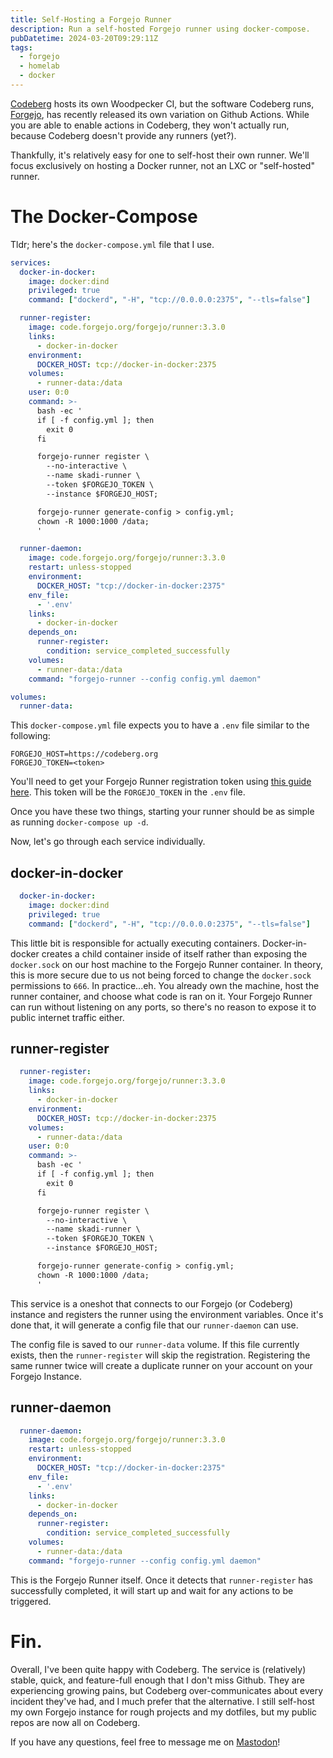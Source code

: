 ```yaml
---
title: Self-Hosting a Forgejo Runner
description: Run a self-hosted Forgejo runner using docker-compose.
pubDatetime: 2024-03-20T09:29:11Z
tags:
  - forgejo
  - homelab
  - docker
---
```


[Codeberg](https://codeberg.org) hosts its own Woodpecker CI, but the software Codeberg runs, [Forgejo](https://forgejo.org/), has recently released its own variation on Github Actions.  While you are able to enable actions in Codeberg, they won't actually run, because Codeberg doesn't provide any runners (yet?).

Thankfully, it's relatively easy for one to self-host their own runner.  We'll focus exclusively on hosting a Docker runner, not an LXC or "self-hosted" runner.

# The Docker-Compose

Tldr; here's the `docker-compose.yml` file that I use.

```yaml
services:
  docker-in-docker:
    image: docker:dind
    privileged: true
    command: ["dockerd", "-H", "tcp://0.0.0.0:2375", "--tls=false"]

  runner-register:
    image: code.forgejo.org/forgejo/runner:3.3.0
    links:
      - docker-in-docker
    environment:
      DOCKER_HOST: tcp://docker-in-docker:2375
    volumes:
      - runner-data:/data
    user: 0:0
    command: >-
      bash -ec '
      if [ -f config.yml ]; then
        exit 0
      fi

      forgejo-runner register \
        --no-interactive \
        --name skadi-runner \
        --token $FORGEJO_TOKEN \
        --instance $FORGEJO_HOST;

      forgejo-runner generate-config > config.yml;
      chown -R 1000:1000 /data;
      '

  runner-daemon:
    image: code.forgejo.org/forgejo/runner:3.3.0
    restart: unless-stopped
    environment:
      DOCKER_HOST: "tcp://docker-in-docker:2375"
    env_file:
      - '.env'
    links:
      - docker-in-docker
    depends_on:
      runner-register:
        condition: service_completed_successfully
    volumes:
      - runner-data:/data
    command: "forgejo-runner --config config.yml daemon"

volumes:
  runner-data:

```

This `docker-compose.yml` file expects you to have a `.env` file similar to the following:

```dotenv
FORGEJO_HOST=https://codeberg.org
FORGEJO_TOKEN=<token>
```

You'll need to get your Forgejo Runner registration token using [this guide here](https://forgejo.org/docs/latest/admin/actions/#registration).  This token will be the `FORGEJO_TOKEN` in the `.env` file.

Once you have these two things, starting your runner should be as simple as running `docker-compose up -d`.

Now, let's go through each service individually.

## docker-in-docker

```yaml
  docker-in-docker:
    image: docker:dind
    privileged: true
    command: ["dockerd", "-H", "tcp://0.0.0.0:2375", "--tls=false"]
```

This little bit is responsible for actually executing containers.  Docker-in-docker creates a child container inside of itself rather than exposing the `docker.sock` on our host machine to the Forgejo Runner container.  In theory, this is more secure due to us not being forced to change the `docker.sock` permissions to `666`.  In practice...eh.  You already own the machine, host the runner container, and choose what code is ran on it.  Your Forgejo Runner can run without listening on any ports, so there's no reason to expose it to public internet traffic either.

## runner-register

```yaml
  runner-register:
    image: code.forgejo.org/forgejo/runner:3.3.0
    links:
      - docker-in-docker
    environment:
      DOCKER_HOST: tcp://docker-in-docker:2375
    volumes:
      - runner-data:/data
    user: 0:0
    command: >-
      bash -ec '
      if [ -f config.yml ]; then
        exit 0
      fi

      forgejo-runner register \
        --no-interactive \
        --name skadi-runner \
        --token $FORGEJO_TOKEN \
        --instance $FORGEJO_HOST;

      forgejo-runner generate-config > config.yml;
      chown -R 1000:1000 /data;
      '
```

This service is a oneshot that connects to our Forgejo (or Codeberg) instance and registers the runner using the environment variables.  Once it's done that, it will generate a config file that our `runner-daemon` can use.

The config file is saved to our `runner-data` volume.  If this file currently exists, then the `runner-register` will skip the registration.  Registering the same runner twice will create a duplicate runner on your account on your Forgejo Instance.

## runner-daemon

```yaml
  runner-daemon:
    image: code.forgejo.org/forgejo/runner:3.3.0
    restart: unless-stopped
    environment:
      DOCKER_HOST: "tcp://docker-in-docker:2375"
    env_file:
      - '.env'
    links:
      - docker-in-docker
    depends_on:
      runner-register:
        condition: service_completed_successfully
    volumes:
      - runner-data:/data
    command: "forgejo-runner --config config.yml daemon"
```

This is the Forgejo Runner itself.  Once it detects that `runner-register` has successfully completed, it will start up and wait for any actions to be triggered.

# Fin.

Overall, I've been quite happy with Codeberg.  The service is (relatively) stable, quick, and feature-full enough that I don't miss Github.  They are experiencing growing pains, but Codeberg over-communicates about every incident they've had, and I much prefer that the alternative.  I still self-host my own Forgejo instance for rough projects and my dotfiles, but my public repos are now all on Codeberg.

If you have any questions, feel free to message me on [Mastodon](https://mstdn.social/@godmaire)!

